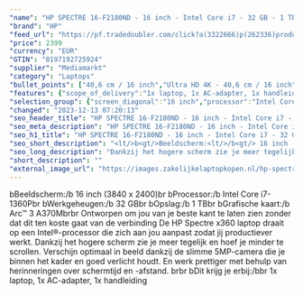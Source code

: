 ```yaml
---
"name": "HP SPECTRE 16-F2180ND - 16 inch - Intel Core i7 - 32 GB - 1 TB - Intel Arc A370M"
"brand": "HP"
"feed_url": "https://pf.tradedoubler.com/click?a(3322666)p(262336)product(50617-1753611)ttid(3)url(https%3A%2F%2Fwww.mediamarkt.nl%2Fnl%2Fproduct%2F_hp-spectre-16-f2180nd-16-inch-intel-core-i7-32-gb-1-tb-intel-arc-a370m-1753611.html%3Futm_source%3Dtradedoubler%26utm_medium%3Daff-comparison%26utm_term%3D1753611)"
"price": 2399
"currency": "EUR"
"GTIN": "0197192725924"
"supplier": "Mediamarkt"
"category": "Laptops"
"bullet_points": ["40,6 cm / 16 inch","Ultra HD 4K - 40,6 cm / 16 inch","SSD , 1 TB , M.2 via PCIe","2x USB4 Gen 3×2, USB Type-C DisplayPort alternatieve modus, USB Power Delivery, USB Sleep-and-Charge, 1x USB 3.2 Gen 2 (3.1 Gen 2) Type-A, 1x HDMI, 2x Thunderbolt 4, Combo koptelefoon/microfoon port","Lithium polymer","35.80 cm x 1.99 cm x 24.53 cm / 2.15 kg"]
"features": {"scope_of_delivery":"1x laptop, 1x AC-adapter, 1x handleiding","color":"Zwart","additional_update_information":"Voor zover op de afbeeldingen apps worden getoond, geldt dat MediaMarkt niet kan garanderen dat de apps tijdens de volledige levensduur van het product goed zullen blijven functioneren. Dit hangt af van het beleid van de fabrikant.","image_ratio":"16:10","connections":"2x USB4 Gen 3×2, USB Type-C DisplayPort alternatieve modus, USB Power Delivery, USB Sleep-and-Charge, 1x USB 3.2 Gen 2 (3.1 Gen 2) Type-A, 1x HDMI, 2x Thunderbolt 4, Combo koptelefoon/microfoon port","hard_disk_1":"SSD , 1 TB , M.2 via PCIe","processor":"Intel Core i7-1360P","min_duration_supported_software_updates":"2 jaar","bluetooth":"Ja","screen_diagonal_cm":"40,6 cm","total_storage_space_in_gb":"1 TB","brightness":"400 cd/m²","capacity_of_1_hard_disk":"1 TB","resolution":"3840 x 2400","product_height":"1,99 cm","convertibility":"Omklapbaar scherm","image_quality":"Ultra HD 4K","memory_speeds":"3200 MHz","touchscreen":"Ja","battery_capacity":"83 Wh","integrated_mike":"Ja","speakers":"Ja","panel_type":"Oled (organic light-emitting diode)","model_year":"2023","shipping_costs":"0.00","product_width":"35,8 cm","product_manufacturer":"HP","dedicated_graphics_memory":"4 GB","weight":"2,15 kg","processor_speed_with_turbo":"5.0 GHz","processor_brand":"Intel®","dimensions_weight":"35.80 cm x 1.99 cm x 24.53 cm / 2.15 kg","delivery_time":"1","bluetooth_version":"5.3","number_of_processor_cores":"12","product_depth":"24,53 cm","height":"1,99 cm","battery_type":"Lithium polymer","product_type":"Laptop","type_of_1_hard_disk":"SSD","battery_life":"10.5 uur","manufacturer_part_number":"7N426EA#ABH","depth":"24,53 cm","short_description":"16 inch UHD+ • Intel Core i7-1360P • 32 GB • 1 TB SSD • Intel Arc A370M (4 GB)","front_camera":"Ja","processor_clock_rate":"3.7 GHz","integrated_webcam":"Ja","update_policy":"Onbekend","wlan":"Ja","processor_model":"Core™ i7","ram_type":"DDR4","product_introduction_date":"2023-01-24","previous_price":"","warranty_note":"Geen aanvullende garantie-informatie","manufacturer_guarantee":"1 jaar","charge_time_from_manufacturer":"Snelle oplaadtijd (50%): 30 min","memory_size":"32 GB","ram_configuration":"1 x 32 GB","special_features":"Trusted Platform Module (TPM), ENERGY STAR; Gyroscoop; Electronisch kompas","screen_diagonal_cm_inch":"40,6 cm / 16 inch","screen_diagonal_inches":"16 inch","card_reader":"Ja","wlan_standards":"WiFi 6E (802.11AX)","manufacturer_supported_software_updates":"Ja","total_storage_space":"1 TB"}
"selection_group": {"screen_diagonal":"16 inch","processor":"Intel Core i7","changed_price_past_3_days":false,"product_family":"Spectre"}
"changed": "2023-12-13 07:20:13"
"seo_header_title": "HP SPECTRE 16-F2180ND - 16 inch - Intel Core i7 - 32 GB - 1 TB - Intel Arc A370M"
"seo_meta_description": "HP SPECTRE 16-F2180ND - 16 inch - Intel Core i7 - 32 GB - 1 TB - Intel Arc A370M"
"seo_h1_title": "HP SPECTRE 16-F2180ND - 16 inch - Intel Core i7 - 32 GB - 1 TB - Intel Arc A370M"
"seo_short_description": "<lt/>b<gt/>Beeldscherm:<lt/>/b<gt/> 16 inch (3840 x 2400)<lt/>br<gt/> <lt/>b<gt/>Processor:<lt/>/b<gt/> Intel Core i7-1360P<lt/>br<gt/> <lt/>b<gt/>Werkgeheugen:<lt/>/b<gt/> 32 GB<lt/>br<gt/> <lt/>b<gt/>Opslag:<lt/>/b<gt/> 1 TB<lt/>br<gt/> <lt/>b<gt/>Grafische kaart:<lt/>/b<gt/> Arc™ 3 A370M<lt/>br<gt/><lt/>br<gt/> Ontworpen om jou van je beste kant te laten zien zonder dat dit ten koste gaat van de verbinding De HP Spectre x360 laptop draait op een Intel®-processor die zich aan jou aanpast zodat jij productiever werkt."
"seo_long_description": "Dankzij het hogere scherm zie je meer tegelijk en hoef je minder te scrollen. Verschijn optimaal in beeld dankzij de slimme 5MP-camera die je binnen het kader en goed verlicht houdt. En werk prettiger met behulp van herinneringen over schermtijd en -afstand. <lt/>br<gt/><lt/>br<gt/> <lt/>b<gt/>Dit krijg je erbij:<lt/>/b<gt/><lt/>br<gt/> 1x laptop, 1x AC-adapter, 1x handleiding"
"short_description": ""
"external_image_url": "https://images.zakelijkelaptopkopen.nl/hp-spectre-16-f2180nd-16-inch-intel-core-i7-32-gb-1-tb-intel-arc-a370m-1753611.webp"
---
```


<lt/>b<gt/>Beeldscherm:<lt/>/b<gt/> 16 inch (3840 x 2400)<lt/>br<gt/> <lt/>b<gt/>Processor:<lt/>/b<gt/> Intel Core i7-1360P<lt/>br<gt/> <lt/>b<gt/>Werkgeheugen:<lt/>/b<gt/> 32 GB<lt/>br<gt/> <lt/>b<gt/>Opslag:<lt/>/b<gt/> 1 TB<lt/>br<gt/> <lt/>b<gt/>Grafische kaart:<lt/>/b<gt/> Arc™ 3 A370M<lt/>br<gt/><lt/>br<gt/> Ontworpen om jou van je beste kant te laten zien zonder dat dit ten koste gaat van de verbinding De HP Spectre x360 laptop draait op een Intel®-processor die zich aan jou aanpast zodat jij productiever werkt. Dankzij het hogere scherm zie je meer tegelijk en hoef je minder te scrollen. Verschijn optimaal in beeld dankzij de slimme 5MP-camera die je binnen het kader en goed verlicht houdt. En werk prettiger met behulp van herinneringen over schermtijd en -afstand. <lt/>br<gt/><lt/>br<gt/> <lt/>b<gt/>Dit krijg je erbij:<lt/>/b<gt/><lt/>br<gt/> 1x laptop, 1x AC-adapter, 1x handleiding